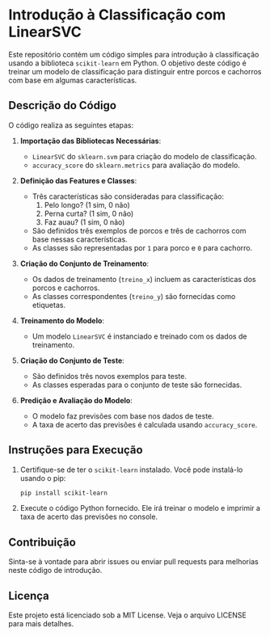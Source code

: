 # Introdução à Classificação com LinearSVC

Este repositório contém um código simples para introdução à classificação usando a biblioteca `scikit-learn` em Python. O objetivo deste código é treinar um modelo de classificação para distinguir entre porcos e cachorros com base em algumas características.

## Descrição do Código

O código realiza as seguintes etapas:

1. **Importação das Bibliotecas Necessárias**:
    - `LinearSVC` do `sklearn.svm` para criação do modelo de classificação.
    - `accuracy_score` do `sklearn.metrics` para avaliação do modelo.

2. **Definição das Features e Classes**:
    - Três características são consideradas para classificação:
        1. Pelo longo? (1 sim, 0 não)
        2. Perna curta? (1 sim, 0 não)
        3. Faz auau? (1 sim, 0 não)
    - São definidos três exemplos de porcos e três de cachorros com base nessas características.
    - As classes são representadas por `1` para porco e `0` para cachorro.

3. **Criação do Conjunto de Treinamento**:
    - Os dados de treinamento (`treino_x`) incluem as características dos porcos e cachorros.
    - As classes correspondentes (`treino_y`) são fornecidas como etiquetas.

4. **Treinamento do Modelo**:
    - Um modelo `LinearSVC` é instanciado e treinado com os dados de treinamento.

5. **Criação do Conjunto de Teste**:
    - São definidos três novos exemplos para teste.
    - As classes esperadas para o conjunto de teste são fornecidas.

6. **Predição e Avaliação do Modelo**:
    - O modelo faz previsões com base nos dados de teste.
    - A taxa de acerto das previsões é calculada usando `accuracy_score`.

## Instruções para Execução

1. Certifique-se de ter o `scikit-learn` instalado. Você pode instalá-lo usando o pip:
    ```bash
    pip install scikit-learn
    ```

2. Execute o código Python fornecido. Ele irá treinar o modelo e imprimir a taxa de acerto das previsões no console.

## Contribuição

Sinta-se à vontade para abrir issues ou enviar pull requests para melhorias neste código de introdução.

## Licença

Este projeto está licenciado sob a MIT License. Veja o arquivo LICENSE para mais detalhes.
